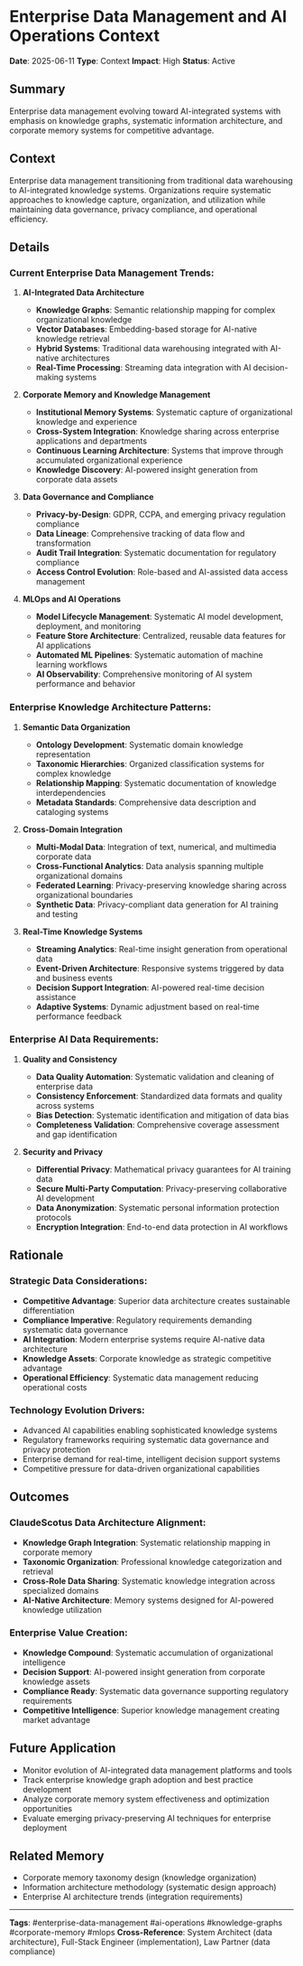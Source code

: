 # Enterprise Data Management and AI Operations Context

**Date**: 2025-06-11
**Type**: Context
**Impact**: High
**Status**: Active

## Summary
Enterprise data management evolving toward AI-integrated systems with emphasis on knowledge graphs, systematic information architecture, and corporate memory systems for competitive advantage.

## Context
Enterprise data management transitioning from traditional data warehousing to AI-integrated knowledge systems. Organizations require systematic approaches to knowledge capture, organization, and utilization while maintaining data governance, privacy compliance, and operational efficiency.

## Details
### Current Enterprise Data Management Trends:

1. **AI-Integrated Data Architecture**
   - **Knowledge Graphs**: Semantic relationship mapping for complex organizational knowledge
   - **Vector Databases**: Embedding-based storage for AI-native knowledge retrieval
   - **Hybrid Systems**: Traditional data warehousing integrated with AI-native architectures
   - **Real-Time Processing**: Streaming data integration with AI decision-making systems

2. **Corporate Memory and Knowledge Management**
   - **Institutional Memory Systems**: Systematic capture of organizational knowledge and experience
   - **Cross-System Integration**: Knowledge sharing across enterprise applications and departments
   - **Continuous Learning Architecture**: Systems that improve through accumulated organizational experience
   - **Knowledge Discovery**: AI-powered insight generation from corporate data assets

3. **Data Governance and Compliance**
   - **Privacy-by-Design**: GDPR, CCPA, and emerging privacy regulation compliance
   - **Data Lineage**: Comprehensive tracking of data flow and transformation
   - **Audit Trail Integration**: Systematic documentation for regulatory compliance
   - **Access Control Evolution**: Role-based and AI-assisted data access management

4. **MLOps and AI Operations**
   - **Model Lifecycle Management**: Systematic AI model development, deployment, and monitoring
   - **Feature Store Architecture**: Centralized, reusable data features for AI applications
   - **Automated ML Pipelines**: Systematic automation of machine learning workflows
   - **AI Observability**: Comprehensive monitoring of AI system performance and behavior

### Enterprise Knowledge Architecture Patterns:

1. **Semantic Data Organization**
   - **Ontology Development**: Systematic domain knowledge representation
   - **Taxonomic Hierarchies**: Organized classification systems for complex knowledge
   - **Relationship Mapping**: Systematic documentation of knowledge interdependencies
   - **Metadata Standards**: Comprehensive data description and cataloging systems

2. **Cross-Domain Integration**
   - **Multi-Modal Data**: Integration of text, numerical, and multimedia corporate data
   - **Cross-Functional Analytics**: Data analysis spanning multiple organizational domains
   - **Federated Learning**: Privacy-preserving knowledge sharing across organizational boundaries
   - **Synthetic Data**: Privacy-compliant data generation for AI training and testing

3. **Real-Time Knowledge Systems**
   - **Streaming Analytics**: Real-time insight generation from operational data
   - **Event-Driven Architecture**: Responsive systems triggered by data and business events
   - **Decision Support Integration**: AI-powered real-time decision assistance
   - **Adaptive Systems**: Dynamic adjustment based on real-time performance feedback

### Enterprise AI Data Requirements:

1. **Quality and Consistency**
   - **Data Quality Automation**: Systematic validation and cleaning of enterprise data
   - **Consistency Enforcement**: Standardized data formats and quality across systems
   - **Bias Detection**: Systematic identification and mitigation of data bias
   - **Completeness Validation**: Comprehensive coverage assessment and gap identification

2. **Security and Privacy**
   - **Differential Privacy**: Mathematical privacy guarantees for AI training data
   - **Secure Multi-Party Computation**: Privacy-preserving collaborative AI development
   - **Data Anonymization**: Systematic personal information protection protocols
   - **Encryption Integration**: End-to-end data protection in AI workflows

## Rationale
### Strategic Data Considerations:
- **Competitive Advantage**: Superior data architecture creates sustainable differentiation
- **Compliance Imperative**: Regulatory requirements demanding systematic data governance
- **AI Integration**: Modern enterprise systems require AI-native data architecture
- **Knowledge Assets**: Corporate knowledge as strategic competitive advantage
- **Operational Efficiency**: Systematic data management reducing operational costs

### Technology Evolution Drivers:
- Advanced AI capabilities enabling sophisticated knowledge systems
- Regulatory frameworks requiring systematic data governance and privacy protection
- Enterprise demand for real-time, intelligent decision support systems
- Competitive pressure for data-driven organizational capabilities

## Outcomes
### ClaudeScotus Data Architecture Alignment:
- **Knowledge Graph Integration**: Systematic relationship mapping in corporate memory
- **Taxonomic Organization**: Professional knowledge categorization and retrieval
- **Cross-Role Data Sharing**: Systematic knowledge integration across specialized domains
- **AI-Native Architecture**: Memory systems designed for AI-powered knowledge utilization

### Enterprise Value Creation:
- **Knowledge Compound**: Systematic accumulation of organizational intelligence
- **Decision Support**: AI-powered insight generation from corporate knowledge assets
- **Compliance Ready**: Systematic data governance supporting regulatory requirements
- **Competitive Intelligence**: Superior knowledge management creating market advantage

## Future Application
- Monitor evolution of AI-integrated data management platforms and tools
- Track enterprise knowledge graph adoption and best practice development
- Analyze corporate memory system effectiveness and optimization opportunities
- Evaluate emerging privacy-preserving AI techniques for enterprise deployment

## Related Memory
- Corporate memory taxonomy design (knowledge organization)
- Information architecture methodology (systematic design approach)
- Enterprise AI architecture trends (integration requirements)

---
**Tags**: #enterprise-data-management #ai-operations #knowledge-graphs #corporate-memory #mlops
**Cross-Reference**: System Architect (data architecture), Full-Stack Engineer (implementation), Law Partner (data compliance)